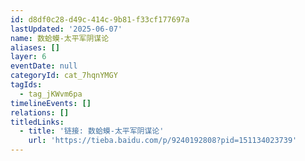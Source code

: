 ```yaml
---
id: d8df0c28-d49c-414c-9b81-f33cf177697a
lastUpdated: '2025-06-07'
name: 数蛤蟆-太平军阴谋论
aliases: []
layer: 6
eventDate: null
categoryId: cat_7hqnYMGY
tagIds:
  - tag_jKWvm6pa
timelineEvents: []
relations: []
titledLinks:
  - title: '链接: 数蛤蟆-太平军阴谋论'
    url: 'https://tieba.baidu.com/p/9240192808?pid=151134023739'
---
```



